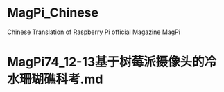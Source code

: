 # MagPi_Chinese
Chinese Translation of Raspberry Pi official Magazine MagPi

# MagPi74_12-13基于树莓派摄像头的冷水珊瑚礁科考.md
